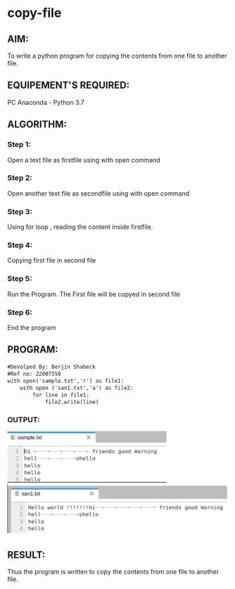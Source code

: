 # copy-file
## AIM:
To write a python program for copying the contents from one file to another file.
## EQUIPEMENT'S REQUIRED: 
PC
Anaconda - Python 3.7
## ALGORITHM: 
### Step 1:
Open a text file as firstfile using with open command

### Step 2:
Open another text file as secondfile using with open command

### Step 3:
Using for loop , reading the content inside firstfile.

### Step 4:
Copying first file in second file

### Step 5:
Run the Program. The First file will be copyed in second file

### Step 6:
End the program 

## PROGRAM:
```
#Devolped By: Berjin Shabeck
#Ref no: 22007550
with open('sample.txt','r') as file1:
    with open ('san1.txt','a') as file2:
        for line in file1:
            file2.write(line)
```

### OUTPUT:
![output](./copy.png)


## RESULT:
Thus the program is written to copy the contents from one file to another file.